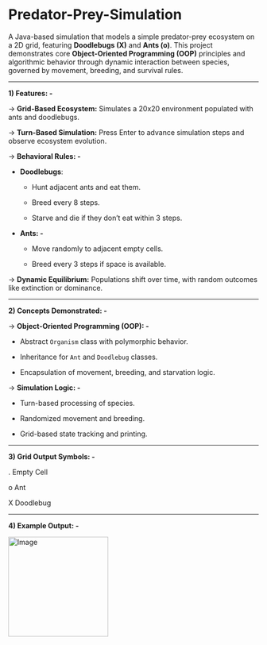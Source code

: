 # Predator-Prey-Simulation
A Java-based simulation that models a simple predator-prey ecosystem on a 2D grid, featuring **Doodlebugs (X)** and **Ants (o)**. This project demonstrates core **Object-Oriented Programming (OOP)** principles and algorithmic behavior through dynamic interaction between species, governed by movement, breeding, and survival rules.

---

**1) Features: -**

-> **Grid-Based Ecosystem:** Simulates a 20x20 environment populated with ants and doodlebugs.
  
-> **Turn-Based Simulation:** Press Enter to advance simulation steps and observe ecosystem evolution.
  
-> **Behavioral Rules: -**

  - **Doodlebugs**:
    
    - Hunt adjacent ants and eat them.
      
    - Breed every 8 steps.
      
    - Starve and die if they don’t eat within 3 steps.
      
  - **Ants: -**
    
    - Move randomly to adjacent empty cells.
      
    - Breed every 3 steps if space is available.
      
-> **Dynamic Equilibrium:** Populations shift over time, with random outcomes like extinction or dominance.

---

**2) Concepts Demonstrated: -**

-> **Object-Oriented Programming (OOP): -**
  
  - Abstract `Organism` class with polymorphic behavior.
    
  - Inheritance for `Ant` and `Doodlebug` classes.
    
  - Encapsulation of movement, breeding, and starvation logic.
    
-> **Simulation Logic: -**

  - Turn-based processing of species.
    
  - Randomized movement and breeding.
    
  - Grid-based state tracking and printing.

---

**3) Grid Output Symbols: -**

.	Empty Cell

o	Ant

X	Doodlebug

---

**4) Example Output: -**

<img width="201" alt="Image" src="https://github.com/user-attachments/assets/40e2f9d8-08f0-420c-9f20-0e3427d3c391" />
